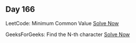 ## Day 166

LeetCode: Minimum Common Value 
[Solve Now](https://leetcode.com/problems/minimum-common-value/description/)

GeeksForGeeks: Find the N-th character 
[Solve Now](https://www.geeksforgeeks.org/problems/find-the-n-th-character5925/1)